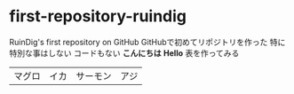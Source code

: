 # first-repository-ruindig
RuinDig's first repository on GitHub
GitHubで初めてリポジトリを作った
特に特別な事はしない
コードもない
<b>こんにちは</b>
<b>Hello</b>
表を作ってみる
<table>
  <tbody>
    <tr>
      <td>マグロ</td>
      <td>イカ</td>
      <td>サーモン</td>
      <td>アジ</td>
    </tr>
  </tbody>
</table>
